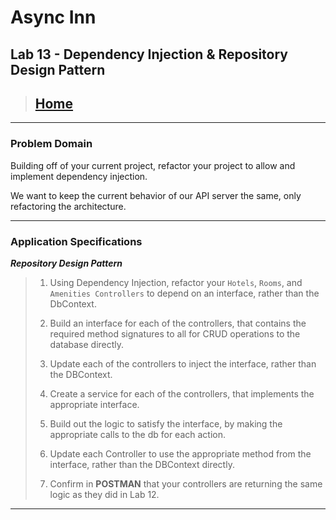 # Async Inn

## Lab 13 - Dependency Injection & Repository Design Pattern

> ## [Home](../README.md)

---

### Problem Domain

Building off of your current project, refactor your project to allow and implement dependency injection.

We want to keep the current behavior of our API server the same, only refactoring the architecture.

---

### Application Specifications

***Repository Design Pattern***

> 1. Using Dependency Injection, refactor your `Hotels`, `Rooms`, and `Amenities Controllers` to depend on an interface, rather than the DbContext.
>
> 2. Build an interface for each of the controllers, that contains the required method signatures to all for CRUD operations to the database directly.
>
> 3. Update each of the controllers to inject the interface, rather than the DBContext.
>
> 4. Create a service for each of the controllers, that implements the appropriate interface.
>
> 5. Build out the logic to satisfy the interface, by making the appropriate calls to the db for each action.
>
> 6. Update each Controller to use the appropriate method from the interface, rather than the DBContext directly.
>
> 7. Confirm in **POSTMAN** that your controllers are returning the same logic as they did in Lab 12.

---
